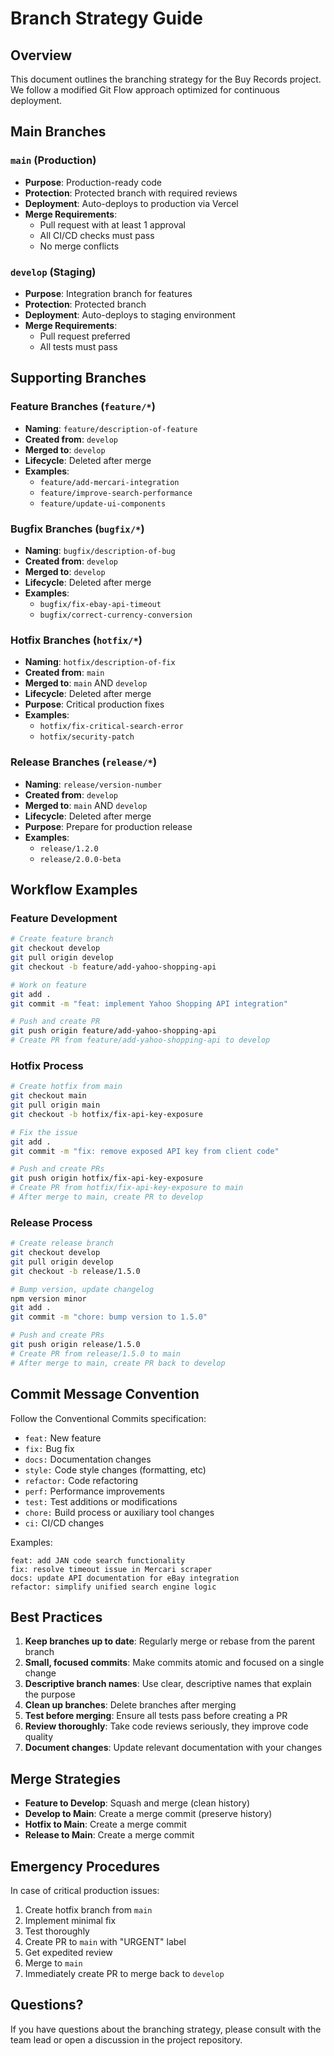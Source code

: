 # Branch Strategy Guide

## Overview

This document outlines the branching strategy for the Buy Records project. We follow a modified Git Flow approach optimized for continuous deployment.

## Main Branches

### `main` (Production)
- **Purpose**: Production-ready code
- **Protection**: Protected branch with required reviews
- **Deployment**: Auto-deploys to production via Vercel
- **Merge Requirements**:
  - Pull request with at least 1 approval
  - All CI/CD checks must pass
  - No merge conflicts

### `develop` (Staging)
- **Purpose**: Integration branch for features
- **Protection**: Protected branch
- **Deployment**: Auto-deploys to staging environment
- **Merge Requirements**:
  - Pull request preferred
  - All tests must pass

## Supporting Branches

### Feature Branches (`feature/*`)
- **Naming**: `feature/description-of-feature`
- **Created from**: `develop`
- **Merged to**: `develop`
- **Lifecycle**: Deleted after merge
- **Examples**:
  - `feature/add-mercari-integration`
  - `feature/improve-search-performance`
  - `feature/update-ui-components`

### Bugfix Branches (`bugfix/*`)
- **Naming**: `bugfix/description-of-bug`
- **Created from**: `develop`
- **Merged to**: `develop`
- **Lifecycle**: Deleted after merge
- **Examples**:
  - `bugfix/fix-ebay-api-timeout`
  - `bugfix/correct-currency-conversion`

### Hotfix Branches (`hotfix/*`)
- **Naming**: `hotfix/description-of-fix`
- **Created from**: `main`
- **Merged to**: `main` AND `develop`
- **Lifecycle**: Deleted after merge
- **Purpose**: Critical production fixes
- **Examples**:
  - `hotfix/fix-critical-search-error`
  - `hotfix/security-patch`

### Release Branches (`release/*`)
- **Naming**: `release/version-number`
- **Created from**: `develop`
- **Merged to**: `main` AND `develop`
- **Lifecycle**: Deleted after merge
- **Purpose**: Prepare for production release
- **Examples**:
  - `release/1.2.0`
  - `release/2.0.0-beta`

## Workflow Examples

### Feature Development
```bash
# Create feature branch
git checkout develop
git pull origin develop
git checkout -b feature/add-yahoo-shopping-api

# Work on feature
git add .
git commit -m "feat: implement Yahoo Shopping API integration"

# Push and create PR
git push origin feature/add-yahoo-shopping-api
# Create PR from feature/add-yahoo-shopping-api to develop
```

### Hotfix Process
```bash
# Create hotfix from main
git checkout main
git pull origin main
git checkout -b hotfix/fix-api-key-exposure

# Fix the issue
git add .
git commit -m "fix: remove exposed API key from client code"

# Push and create PRs
git push origin hotfix/fix-api-key-exposure
# Create PR from hotfix/fix-api-key-exposure to main
# After merge to main, create PR to develop
```

### Release Process
```bash
# Create release branch
git checkout develop
git pull origin develop
git checkout -b release/1.5.0

# Bump version, update changelog
npm version minor
git add .
git commit -m "chore: bump version to 1.5.0"

# Push and create PRs
git push origin release/1.5.0
# Create PR from release/1.5.0 to main
# After merge to main, create PR back to develop
```

## Commit Message Convention

Follow the Conventional Commits specification:

- `feat:` New feature
- `fix:` Bug fix
- `docs:` Documentation changes
- `style:` Code style changes (formatting, etc)
- `refactor:` Code refactoring
- `perf:` Performance improvements
- `test:` Test additions or modifications
- `chore:` Build process or auxiliary tool changes
- `ci:` CI/CD changes

Examples:
```
feat: add JAN code search functionality
fix: resolve timeout issue in Mercari scraper
docs: update API documentation for eBay integration
refactor: simplify unified search engine logic
```

## Best Practices

1. **Keep branches up to date**: Regularly merge or rebase from the parent branch
2. **Small, focused commits**: Make commits atomic and focused on a single change
3. **Descriptive branch names**: Use clear, descriptive names that explain the purpose
4. **Clean up branches**: Delete branches after merging
5. **Test before merging**: Ensure all tests pass before creating a PR
6. **Review thoroughly**: Take code reviews seriously, they improve code quality
7. **Document changes**: Update relevant documentation with your changes

## Merge Strategies

- **Feature to Develop**: Squash and merge (clean history)
- **Develop to Main**: Create a merge commit (preserve history)
- **Hotfix to Main**: Create a merge commit
- **Release to Main**: Create a merge commit

## Emergency Procedures

In case of critical production issues:

1. Create hotfix branch from `main`
2. Implement minimal fix
3. Test thoroughly
4. Create PR to `main` with "URGENT" label
5. Get expedited review
6. Merge to `main`
7. Immediately create PR to merge back to `develop`

## Questions?

If you have questions about the branching strategy, please consult with the team lead or open a discussion in the project repository.